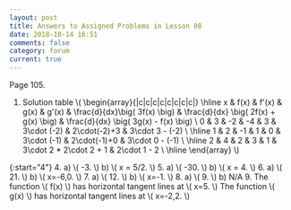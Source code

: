 ```yaml
---
layout: post
title: Answers to Assigned Problems in Lesson 08
date: 2018-10-14 16:51
comments: false
category: forum
current: true
---
```


Page 105.

1. Solution table
\\( \begin{array}{|c|c|c|c|c|c|c|c|}
\hline
x & f(x) & f'(x) & g(x) & g'(x) & \frac{d}{dx}\big( 3f(x) \big) & \frac{d}{dx} \big( 2f(x) + g(x) \big) &
\frac{d}{dx} \big( 3g(x) - f(x) \big) \\
0 & 3 & -2 & -4 & 3 & 3\cdot (-2) & 2\cdot(-2)+3 & 3\cdot 3 - (-2) \\ \hline
1 & 2 & -1 &  1 & 0 & 3\cdot (-1) & 2\cdot(-1)+0 & 3\cdot 0 - (-1) \\ \hline
2 & 4 &  2 &  3 & 1 & 3\cdot 2    * 2\cdot 2 + 1 & 2\cdot 1 - 2 \\ \hline
\end{array} \\)
   
{:start="4"}
4. a) \\( -3. \\) b) \\( x = 5/2. \\)
5. a) \\( -30. \\) b) \\( x = 4. \\)
6. a) \\( 21. \\) b) \\( x=-6,0. \\)
7. a) \\( 12. \\) b) \\( x=-1. \\)
8. a) \\( 9. \\) b) N/A
9. The function \\( f(x) \\) has horizontal tangent lines at \\( x=5. \\) The function \\( g(x) \\) has horizontal
   tangent lines at \\( x=-2,2. \\)

